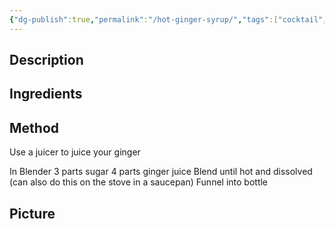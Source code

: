 ```yaml
---
{"dg-publish":true,"permalink":"/hot-ginger-syrup/","tags":["cocktail","syrup"]}
---
```


## Description


## Ingredients


## Method

 Use a juicer to juice your ginger 
 
 In Blender 
 3 parts sugar 
 4 parts ginger juice 
 Blend until hot and dissolved (can also do this on the stove in a saucepan) 
 Funnel into bottle
## Picture

